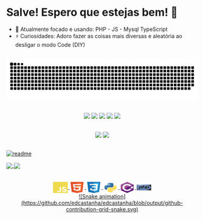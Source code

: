 # Salve! Espero que estejas bem!  👋

- 🔭 Atualmente focado e usando: PHP - JS - Mysql TypeScript
- ⚡ Curiosidades: Adoro fazer as coisas mais diversas e aleatória ao desligar o modo Code (DIY)
##

![Snake](https://raw.githubusercontent.com/Platane/snk/output/github-contribution-grid-snake.svg)

## 

<div align="center">
  <img src='https://icongr.am/devicon/javascript-original.svg?size=80&color=cb2a2a'/>
  <img src='https://icongr.am/devicon/nodejs-original.svg?size=80&color=cb2a2'/>
  <img src='https://icongr.am/devicon/php-original.svg?size=80&color=cb2a2a'/>
  <img src='https://icongr.am/devicon/python-original.svg?size=80&color=cb2a2a'/>
  <img src='https://icongr.am/devicon/typescript-original.svg?size=80&color=cb2a2a'/>


  <br><a href="https://www.youtube.com/channel/UC05zrbvIXAWTlP0kwGNvERg" target="_blank"><img src="https://img.shields.io/badge/-Youtube-%23EA4335?style=for-the-badge&logo=youtube&logoColor=white" target="_blank"></a>
  <a href="https://www.linkedin.com/edlourenzo/" target="_blank"><img src="https://img.shields.io/badge/-LinkedIn-%230077B5?style=for-the-badge&logo=linkedin&logoColor=white" target="_blank"></a> 
</div>

## 

[![readme](https://github-readme-stats.vercel.app/api/pin/?username=edcastanha&repo=edcastanha&theme=dark&locale=pt-br)](https://github.com/edcastanha/edcastanha)

<div>
  <a href="https://github.com/edcastanha">
  <img height="180em"   align="center" src="https://github-readme-stats.vercel.app/api?username=edcastanha&theme=dark&show_icons=true&locale=pt-br"/>
  <img height="180em"  align="center" src="https://github-readme-stats.vercel.app/api/top-langs/?username=edcastanha&layout=compact&langs_count=7&theme=react&locale=pt-br" />
</div>
 <br>
<div  align="center"> 
  <div style="display: inline_block"><br>
  <img align="center" alt="Rafa-Js" height="30" width="40" src="https://raw.githubusercontent.com/devicons/devicon/master/icons/javascript/javascript-plain.svg">
  <img align="center" alt="HTML" height="30" width="40" src="https://raw.githubusercontent.com/devicons/devicon/master/icons/html5/html5-original.svg">
  <img align="center" alt="CSS" height="30" width="40" src="https://raw.githubusercontent.com/devicons/devicon/master/icons/css3/css3-original.svg">
  <img align="center" alt="Python" height="30" width="40" src="https://raw.githubusercontent.com/devicons/devicon/master/icons/python/python-original.svg">
  <img align="center" alt="Csharp" height="30" width="40" src="https://raw.githubusercontent.com/devicons/devicon/master/icons/csharp/csharp-original.svg">
  <img align="center" alt="PHP" height="30" width="40" src="https://raw.githubusercontent.com/devicons/devicon/master/icons/php/php-original.svg">
    <br>
</div>
 <diV>
  ![Snake animation](https://github.com/edcastanha/edcastanha/blob/output/github-contribution-grid-snake.svg)
 
</div>
